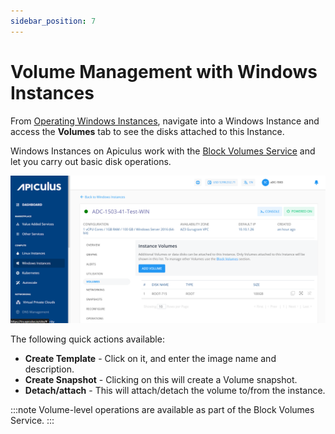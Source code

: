 ```yaml
---
sidebar_position: 7
---
```

# Volume Management with Windows Instances

From [Operating Windows Instances](AboutWindowsInstances), navigate into a Windows Instance and access the **Volumes** tab to see the disks attached to this Instance.

Windows Instances on Apiculus work with the [Block Volumes Service](/docs/Subscribers/Storage/BlockVolumes/AboutBlockVolumes) and let you carry out basic disk operations.

![Volume Management](img/VolumeManagement.png)

The following quick actions available:

- **Create Template** - Click on it, and enter the image name and description.
- **Create Snapshot** - Clicking on this will create a Volume snapshot.
- **Detach/attach** - This will attach/detach the volume to/from the instance.

:::note
Volume-level operations are available as part of the Block Volumes Service.
:::